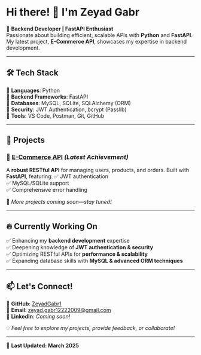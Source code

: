 # Hi there! 👋 I'm Zeyad Gabr

🚀 **Backend Developer | FastAPI Enthusiast**  
Passionate about building efficient, scalable APIs with **Python** and **FastAPI**. My latest project, **E-Commerce API**, showcases my expertise in backend development.

---

## 🛠️ Tech Stack
🔹 **Languages**: Python  
🔹 **Backend Frameworks**: FastAPI  
🔹 **Databases**: MySQL, SQLite, SQLAlchemy (ORM)  
🔹 **Security**: JWT Authentication, bcrypt (Passlib)  
🔹 **Tools**: VS Code, Postman, Git, GitHub  

---

## 🚀 Projects
### 📌 [E-Commerce API](https://github.com/ZeyadGabr1/E-Commerce-Api) *(Latest Achievement)*
A **robust RESTful API** for managing users, products, and orders. Built with **FastAPI**, featuring:
✅ JWT authentication  
✅ MySQL/SQLite support  
✅ Comprehensive error handling  

🔹 *More projects coming soon—stay tuned!*  

---

## 🔥 Currently Working On
✅ Enhancing my **backend development** expertise  
✅ Deepening knowledge of **JWT authentication & security**  
✅ Optimizing RESTful APIs for **performance & scalability**  
✅ Expanding database skills with **MySQL & advanced ORM techniques**  

---

## 📫 Let's Connect!
📌 **GitHub**: [ZeyadGabr1](https://github.com/ZeyadGabr1)  
📧 **Email**: [zeyad.gabr12222009@gmail.com](mailto:zeyad.gabr12222009@gmail.com)  
🔗 **LinkedIn**: *Coming soon!*  

💡 *Feel free to explore my projects, provide feedback, or collaborate!*  

---
📅 **Last Updated: March 2025**
